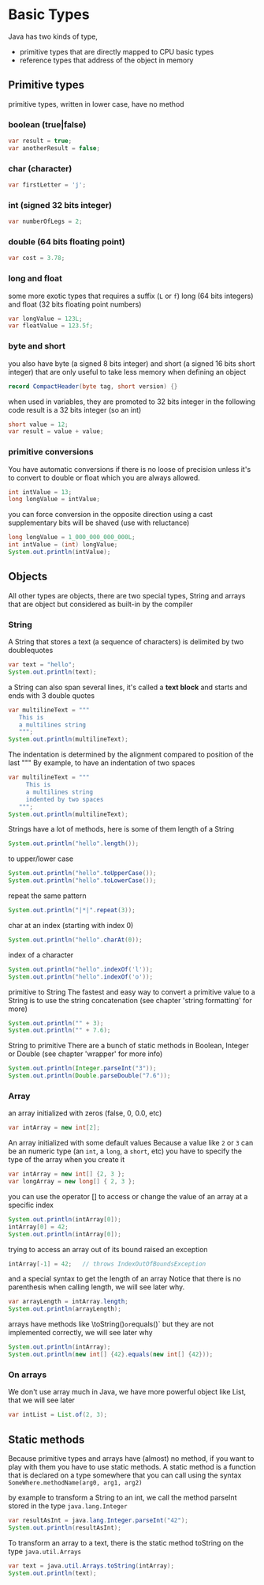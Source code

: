 # Basic Types
Java has two kinds of type,
- primitive types that are directly mapped to CPU basic types
- reference types that address of the object in memory

## Primitive types 
primitive types, written in lower case, have no method

### boolean (true|false)
```java
var result = true;
var anotherResult = false;
```

### char (character)
```java
var firstLetter = 'j';
```

### int (signed 32 bits integer)
```java
var numberOfLegs = 2;
```

### double (64 bits floating point)
```java
var cost = 3.78;
```

### long and float
some more exotic types that requires a suffix (`L` or `f`)
long (64 bits integers) and float (32 bits floating point numbers)
```java
var longValue = 123L;
var floatValue = 123.5f;
```

### byte and short
you also have byte (a signed 8 bits integer) and short (a signed 16 bits short integer)
that are only useful to take less memory when defining an object
```java
record CompactHeader(byte tag, short version) {}
```

when used in variables, they are promoted to 32 bits integer
in the following code result is a 32 bits integer (so an int)
```java
short value = 12;
var result = value + value;
```


### primitive conversions
You have automatic conversions if there is no loose of precision
unless it's to convert to double or float which you are always allowed.
```java
int intValue = 13;
long longValue = intValue;
```

you can force conversion in the opposite direction using a cast
supplementary bits will be shaved (use with reluctance)
```java
long longValue = 1_000_000_000_000L;
int intValue = (int) longValue;
System.out.println(intValue);
```


## Objects
All other types are objects, there are two special types, String and arrays
that are object but considered as built-in by the compiler

### String
A String that stores a text (a sequence of characters) is delimited
by two doublequotes
```java
var text = "hello"; 
System.out.println(text);
```

a String can also span several lines, it's called a __text block__
and starts and ends with 3 double quotes
```java
var multilineText = """
   This is
   a multilines string
   """;
System.out.println(multilineText);
```

The indentation is determined by the alignment compared to position of the last """
By example, to have an indentation of two spaces
```java
var multilineText = """
     This is
     a multilines string
     indented by two spaces
   """;
System.out.println(multilineText);
```

Strings have a lot of methods, here is some of them
length of a String
```java
System.out.println("hello".length());
```

to upper/lower case
```java
System.out.println("hello".toUpperCase());
System.out.println("hello".toLowerCase());
```

repeat the same pattern
```java
System.out.println("|*|".repeat(3));
```

char at an index (starting with index 0)
```java
System.out.println("hello".charAt(0));
```

index of a character
```java
System.out.println("hello".indexOf('l'));
System.out.println("hello".indexOf('o'));
```

primitive to String
The fastest and easy way to convert a primitive value to a String is
to use the string concatenation (see chapter 'string formatting' for more)
```java
System.out.println("" + 3);
System.out.println("" + 7.6);
```

String to primitive
There are a bunch of static methods in Boolean, Integer or Double
(see chapter 'wrapper' for more info) 
```java
System.out.println(Integer.parseInt("3"));
System.out.println(Double.parseDouble("7.6"));
```


### Array
an array initialized with zeros (false, 0, 0.0, etc)
```java
var intArray = new int[2];
```

An array initialized with some default values
Because a value like `2` or `3` can be an numeric type
(an `int`, a `long`, a `short`, etc)
you have to specify the type of the array when you create it
```java
var intArray = new int[] {2, 3 };
var longArray = new long[] { 2, 3 };
```

you can use the operator [] to access or change the value
of an array at a specific index
```java
System.out.println(intArray[0]);
intArray[0] = 42;
System.out.println(intArray[0]);
```

trying to access an array out of its bound raised an exception
```java
intArray[-1] = 42;   // throws IndexOutOfBoundsException
```

and a special syntax to get the length of an array
Notice that there is no parenthesis when calling length,
we will see later why.
```java
var arrayLength = intArray.length;
System.out.println(arrayLength);
```

arrays have methods like \toString()` or `equals()` but
they are not implemented correctly, we will see later why
```java
System.out.println(intArray);
System.out.println(new int[] {42}.equals(new int[] {42}));
```


### On arrays 
We don't use array much in Java, we have more
powerful object like List, that we will see later 
```java
var intList = List.of(2, 3);
```


## Static methods
Because primitive types and arrays have (almost) no method,
if you want to play with them you have to use static methods.
A static method is a function that is declared on a type somewhere
that you can call using the syntax `SomeWhere.methodName(arg0, arg1, arg2)`

by example to transform a String to an int, we call the method
parseInt stored in the type `java.lang.Integer`
```java
var resultAsInt = java.lang.Integer.parseInt("42");
System.out.println(resultAsInt);
```

To transform an array to a text, there is the static method toString
on the type `java.util.Arrays`
```java
var text = java.util.Arrays.toString(intArray);
System.out.println(text);
```
